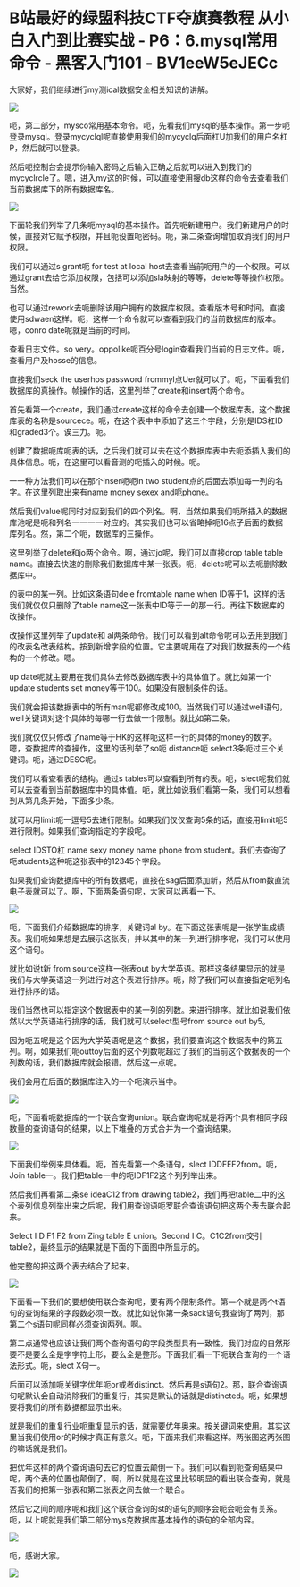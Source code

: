 # B站最好的绿盟科技CTF夺旗赛教程 从小白入门到比赛实战 - P6：6.mysql常用命令 - 黑客入门101 - BV1eeW5eJECc

大家好，我们继续进行my测ical数据安全相关知识的讲解。

![](img/608976779047b6f75236c89b84969d62_1.png)

呃，第二部分，mysco常用基本命令。呃，先看我们mysql的基本操作。第一步呃登录mysql。登录mycyclql呢直接使用我们的mycyclq后面杠U加我们的用户名杠P，然后就可以登录。

然后呃控制台会提示你输入密码之后输入正确之后就可以进入到我们的mycyclrcle了。嗯，进入my这的时候，可以直接使用搜db这样的命令去查看我们当前数据库下的所有数据库名。



![](img/608976779047b6f75236c89b84969d62_3.png)

下面轮我们列举了几条呃mysql的基本操作。首先呃新建用户。我们新建用户的时候，直接对它赋予权限，并且呃设置呃密码。呃，第二条查询增加取消我们的用户权限。

我们可以通过s grant呃 for test at local host去查看当前呃用户的一个权限。可以通过grant去给它添加权限，包括可以添加sla映射的等等，delete等等操作权限。当然。

也可以通过rework去呃删除该用户拥有的数据库权限。查看版本号和时间。直接使用sdwaen这样。呃，这样一个命令就可以查看到我们的当前数据库的版本。嗯，conro date呢就是当前的时间。

查看日志文件。so very。oppolike呃百分号login查看我们当前的日志文件。呃，查看用户及hosse的信息。

直接我们seck the userhos password frommyl点Uer就可以了。呃，下面看我们数据库的真操作。帧操作的话，这里列举了create和insert两个命令。

首先看第一个create，我们通过create这样的命令去创建一个数据库表。这个数据库表的名称是sourcece。呃，在这个表中中添加了这三个字段，分别是IDS杠ID和graded3个。诶三力。呃。

创建了数据呃库呃表的话，之后我们就可以去在这个数据库表中去呃添插入我们的具体信息。呃，在这里可以看音测的呃插入的时候。呃。

一一种方法我们可以在那个inser呃呃in two student点的后面去添加每一列的名字。在这里列取出来有name  money sexex and呃phone。

然后我们value呢同时对应到我们的四个列名。啊，当然如果我们呃所插入的数据库池呢是呃和列名一一一一对应的。其实我们也可以省略掉呃16点子后面的数据库列名。然，第二个呃，数据库的三操作。

这里列举了delete和jo两个命令。啊，通过jo呢，我们可以直接drop table table name。直接去快速的删除我们数据库中某一张表。呃，delete呢可以去呃删除数据库中。

的表中的某一列。比如这条语句dele fromtable name when ID等于1，这样的话我们就仅仅只删除了table name这一张表中ID等于一的那一行。再往下数据库的改操作。

改操作这里列举了update和 al两条命令。我们可以看到alt命令呢可以去用到我们的改表名改表结构。按到新增字段的位置。它主要呢用在了对我们数据表的一个结构的一个修改。嗯。

up date呢就主要用在我们具体去修改数据库表中的具体值了。就比如第一个update students set money等于100。如果没有限制条件的话。

我们就会把该数据表中的所有man呢都修改成100。当然我们可以通过well语句，well关键词对这个具体的每哪一行去做一个限制。就比如第二条。

我们就仅仅只修改了name等于HK的这样呃这样一行的具体的money的数字。嗯，查数据库的查操作，这里的话列举了so呃 distance呃 select3条呃过三个关键词。呃，通过DESC呢。

我们可以看查看表的结构。通过s tables可以查看到所有的表。呃，slect呢我们就可以去查看到当前数据库中的具体值。呃，就比如说我们看第一条，我们可以想看到从第几条开始，下面多少条。

就可以用limit呃一逗号5去进行限制。如果我们仅仅查询5条的话，直接用limit呃5进行限制。如果我们查询指定的字段呢。

 select IDSTO杠 name sexy money name phone from student。我们去查询了呃students这种呃这张表中的12345个字段。

如果我们查询数据库中的所有数据呢，直接在sag后面添加新，然后从from数直流电子表就可以了。啊，下面两条语句呢，大家可以再看一下。



![](img/608976779047b6f75236c89b84969d62_5.png)

呃，下面我们介绍数据库的排序，关键词al by。在下面这张表呢是一张学生成绩表。我们呃如果想是去展示这张表，并以其中的某一列进行排序呢，我们可以使用这个语句。

就比如说t新 from source这样一张表out by大学英语。那样这条结果显示的就是我们与大学英语这一列进行对这个表进行排序。呃，除了我们可以直接指定呃列名进行排序的话。

我们当然也可以指定这个数据表中的某一列的列数。来进行排序。就比如说我们依然以大学英语进行排序的话，我们就可以select型号from source out by5。

因为呃五呢是这个因为大学英语呢是这个数据，我们要查询这个数据表中的第五列。啊，如果我们呃outtoy后面的这个列数呢超过了我们的当前这个数据表的一个列数的话，我们数据库就会报错。然后这一点呢。

我们会用在后面的数据库注入的一个呃演示当中。

![](img/608976779047b6f75236c89b84969d62_7.png)

呃，下面看呃数据库的一个联合查询union。联合查询呢就是将两个具有相同字段数量的查询语句的结果，以上下堆叠的方式合并为一个查询结果。



![](img/608976779047b6f75236c89b84969d62_9.png)

下面我们举例来具体看。呃，首先看第一个条语句，slect IDDFEF2from。呃，Join table一。我们把table一中的呃IDF1F2这个列列举出来。

然后我们再看第二条se ideaC12 from drawing table2，我们再把table二中的这个表列信息列举出来之后呢，我们用查询语呃罗联合查询语句把这两个表去联合起来。

Select I D F1 F2 from Zing table E union。Second I C。C1C2from交引 table2，最终显示的结果就是下面的下面图中所显示的。

他完整的把这两个表去结合了起来。

![](img/608976779047b6f75236c89b84969d62_11.png)

下面看一下我们的要想使用联合查询呢，要有两个限制条件。第一个就是两个t语句的查询结果的字段数必须一致。就比如说你第一条sack语句我查询了两列，那第二个s语句呢同样必须查询两列。啊。

第二点通常也应该让我们两个查询语句的字段类型具有一致性。我们对应的自然形要不是要么全是字字符上形，要么全是整形。下面我们看一下呃联合查询的一个语法形式。呃，slect X句一。

后面可以添加呃关键字优年呃or或者distinct。然后再是s语句2。那，联合查询语句呢默认会自动消除我们的重复行，其实是默认的话就是distincted。呃，如果想要将我们的所有数据都显示出来。

就是我们的重复行业呃重复显示的话，就需要优年奥来。按关键词来使用。其实这里当我们使用or的时候才真正有意义。呃，下面来我们来看这样。两张图这两张图的嘛话就是我们。

把优年这样的两个查询语句去它的位置去颠倒一下。我们可以看到呃查询结果中呢，两个表的位置也颠倒了。啊，所以就是在这里比较明显的看出联合查询，就是否我们的把第一张表和第二张表之间去做一个联合。

然后它之间的顺序呢和我们这个联合查询的st的语句的顺序会呃会呃会有关系。呃，以上呢就是我们第二部分mys克数据库基本操作的语句的全部内容。



![](img/608976779047b6f75236c89b84969d62_13.png)

呃，感谢大家。

![](img/608976779047b6f75236c89b84969d62_15.png)